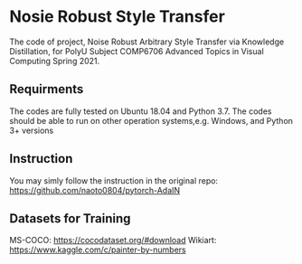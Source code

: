 # Nosie Robust Style Transfer
The code of project, Noise Robust Arbitrary Style Transfer via Knowledge Distillation, for PolyU Subject COMP6706 Advanced Topics in Visual Computing Spring 2021.

## Requirments

The codes are fully tested on Ubuntu 18.04 and Python 3.7. The codes should be able to run on other operation systems,e.g. Windows, and Python 3+ versions

## Instruction
You may simly follow the instruction in the original repo:
https://github.com/naoto0804/pytorch-AdaIN

## Datasets for Training

MS-COCO: https://cocodataset.org/#download
Wikiart: https://www.kaggle.com/c/painter-by-numbers
